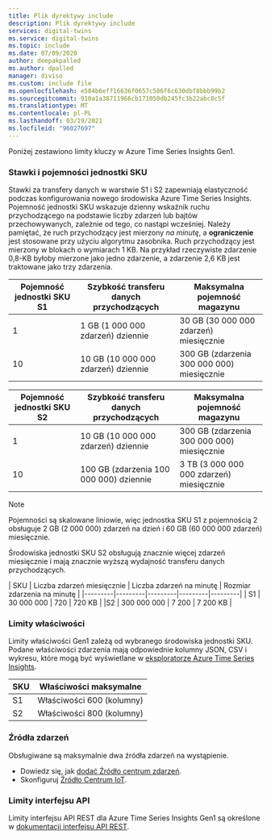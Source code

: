 ```yaml
---
title: Plik dyrektywy include
description: Plik dyrektywy include
services: digital-twins
ms.service: digital-twins
ms.topic: include
ms.date: 07/09/2020
author: deepakpalled
ms.author: dpalled
manager: diviso
ms.custom: include file
ms.openlocfilehash: e584b6eff16636f0657c586f6c630dbf8bbb99b2
ms.sourcegitcommit: 910a1a38711966cb171050db245fc3b22abc8c5f
ms.translationtype: MT
ms.contentlocale: pl-PL
ms.lasthandoff: 03/19/2021
ms.locfileid: "96027697"
---
```

Poniżej zestawiono limity kluczy w Azure Time Series Insights Gen1.

### <a name="sku-ingress-rates-and-capacities"></a>Stawki i pojemności jednostki SKU

Stawki za transfery danych w warstwie S1 i S2 zapewniają elastyczność podczas konfigurowania nowego środowiska Azure Time Series Insights. Pojemność jednostki SKU wskazuje dzienny wskaźnik ruchu przychodzącego na podstawie liczby zdarzeń lub bajtów przechowywanych, zależnie od tego, co nastąpi wcześniej. Należy pamiętać, że ruch przychodzący jest mierzony *na minutę*, a **ograniczenie** jest stosowane przy użyciu algorytmu zasobnika. Ruch przychodzący jest mierzony w blokach o wymiarach 1 KB. Na przykład rzeczywiste zdarzenie 0,8-KB byłoby mierzone jako jedno zdarzenie, a zdarzenie 2,6 KB jest traktowane jako trzy zdarzenia.

| Pojemność jednostki SKU S1 | Szybkość transferu danych przychodzących | Maksymalna pojemność magazynu
| --- | --- | --- |
| 1 | 1 GB (1 000 000 zdarzeń) dziennie | 30 GB (30 000 000 zdarzeń) miesięcznie |
| 10 | 10 GB (10 000 000 zdarzeń) dziennie | 300 GB (zdarzenia 300 000 000) miesięcznie |

| Pojemność jednostki SKU S2 | Szybkość transferu danych przychodzących | Maksymalna pojemność magazynu
| --- | --- | --- |
| 1 | 10 GB (10 000 000 zdarzeń) dziennie | 300 GB (zdarzenia 300 000 000) miesięcznie |
| 10 | 100 GB (zdarzenia 100 000 000) dziennie | 3 TB (3 000 000 000 zdarzeń) miesięcznie |

> [!NOTE]
> Pojemności są skalowane liniowie, więc jednostka SKU S1 z pojemnością 2 obsługuje 2 GB (2 000 000) zdarzeń na dzień i 60 GB (60 000 000 zdarzeń) miesięcznie.

Środowiska jednostki SKU S2 obsługują znacznie więcej zdarzeń miesięcznie i mają znacznie wyższą wydajność transferu danych przychodzących.

| SKU  | Liczba zdarzeń miesięcznie  | Liczba zdarzeń na minutę | Rozmiar zdarzenia na minutę  |
|---------|---------|---------|---------|---------|
| S1     |   30 000 000   |  720    |  720 KB   |
 |S2     |   300 000 000   | 7 200   | 7 200 KB  |

### <a name="property-limits"></a>Limity właściwości

Limity właściwości Gen1 zależą od wybranego środowiska jednostki SKU. Podane właściwości zdarzenia mają odpowiednie kolumny JSON, CSV i wykresu, które mogą być wyświetlane w [eksploratorze Azure Time Series Insights](../articles/time-series-insights/time-series-quickstart.md).

| SKU | Właściwości maksymalne |
| --- | --- |
| S1 | Właściwości 600 (kolumny) |
| S2 | Właściwości 800 (kolumny) |

### <a name="event-sources"></a>Źródła zdarzeń

Obsługiwane są maksymalnie dwa źródła zdarzeń na wystąpienie.

* Dowiedz się, jak [dodać Źródło centrum zdarzeń](../articles/time-series-insights/how-to-ingest-data-event-hub.md).
* Skonfiguruj [Źródło Centrum IoT](../articles/time-series-insights/how-to-ingest-data-iot-hub.md).

### <a name="api-limits"></a>Limity interfejsu API

Limity interfejsu API REST dla Azure Time Series Insights Gen1 są określone w [dokumentacji interfejsu API REST](/rest/api/time-series-insights/dataaccess(preview)/query/getavailability).